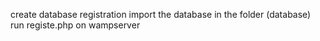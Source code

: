 create database registration
import the database in the folder (database)
run registe.php on wampserver
